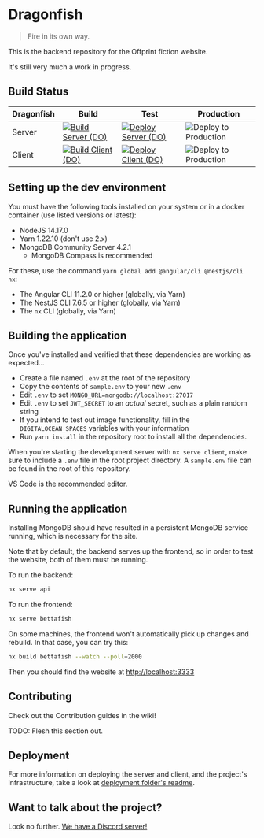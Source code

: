 # Dragonfish

> Fire in its own way.

This is the backend repository for the Offprint fiction website.

It's still very much a work in progress.

## Build Status

| Dragonfish | Build | Test | Production |
| ---------- | ----- | ---- | ---------- |
| Server     | [![Build Server (DO)](https://github.com/OffprintStudios/dragonfish/actions/workflows/digiocean-build-server.yml/badge.svg)](https://github.com/OffprintStudios/dragonfish/actions/workflows/digiocean-build-server.yml) | [![Deploy Server (DO)](https://github.com/OffprintStudios/dragonfish/actions/workflows/digioncean-deploy-server.yml/badge.svg)](https://github.com/OffprintStudios/dragonfish/actions/workflows/digioncean-deploy-server.yml) | ![Deploy to Production](https://github.com/OffprintStudios/dragonfish/workflows/Deploy%20to%20Production/badge.svg) |
| Client     | [![Build Client (DO)](https://github.com/OffprintStudios/dragonfish/actions/workflows/digiocean-build-client.yml/badge.svg)](https://github.com/OffprintStudios/dragonfish/actions/workflows/digiocean-build-client.yml) | [![Deploy Client (DO)](https://github.com/OffprintStudios/dragonfish/actions/workflows/digiocean-deploy-client.yml/badge.svg)](https://github.com/OffprintStudios/dragonfish/actions/workflows/digiocean-deploy-client.yml) | ![Deploy to Production](https://github.com/OffprintStudios/dragonfish/workflows/Deploy%20to%20Production/badge.svg) |

## Setting up the dev environment

You must have the following tools installed on your system or in a docker container (use listed versions or latest):

- NodeJS 14.17.0
- Yarn 1.22.10 (don't use 2.x)
- MongoDB Community Server 4.2.1
  - MongoDB Compass is recommended

For these, use the command `yarn global add @angular/cli @nestjs/cli nx`:

- The Angular CLI 11.2.0 or higher (globally, via Yarn)
- The NestJS CLI 7.6.5 or higher (globally, via Yarn)
- The `nx` CLI (globally, via Yarn)

## Building the application

Once you've installed and verified that these dependencies are working as expected...

- Create a file named `.env` at the root of the repository
- Copy the contents of `sample.env` to your new `.env`
- Edit `.env` to set `MONGO_URL=mongodb://localhost:27017`
- Edit `.env` to set `JWT_SECRET` to an _actual_ secret, such as a plain random string
- If you intend to test out image functionality, fill in the `DIGITALOCEAN_SPACES` variables with your information
- Run `yarn install` in the repository root to install all the dependencies.

When you're starting the development server with `nx serve client`, make sure to include a `.env` file in the root project directory. A `sample.env` file can be found in the root of this repository.

VS Code is the recommended editor.

## Running the application

Installing MongoDB should have resulted in a persistent MongoDB service running, which is necessary for the site.

Note that by default, the backend serves up the frontend, so in order to test the website, both of them must be running.

To run the backend:

```bash
nx serve api
```

To run the frontend:

```bash
nx serve bettafish
```

On some machines, the frontend won't automatically pick up changes and rebuild. In that case, you can try this:

```bash
nx build bettafish --watch --poll=2000
```

Then you should find the website at <http://localhost:3333>

## Contributing

Check out the Contribution guides in the wiki!

TODO: Flesh this section out.

## Deployment

For more information on deploying the server and client, and the project's infrastructure, take a look at [deployment folder's readme](/deploy).

## Want to talk about the project?

Look no further. [We have a Discord server!](https://discord.gg/9cnSwfn)
